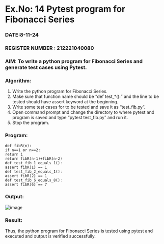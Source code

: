 # Ex.No: 14  Pytest program for Fibonacci Series

### DATE:8-11-24                                                                            
### REGISTER NUMBER : 212221040080
### AIM: To write a python program for Fibonacci Series and generate test cases using Pytest. 

### Algorithm:

1. Write the python program for Fibonacci Series. 
2. Make sure that function name should be “def test_*():” and the line to be tested 
should have assert keyword at the beginning. 
3. Write some test cases for to be tested and save it as “test_fib.py”. 
4. Open command prompt and change the directory to where pytest and program is 
saved and type “pytest test_fib.py” and run it. 
5. Stop the program.

### Program:

```
def fibR(n):
if n==1 or n==2:
return 1
return fibR(n-1)+fibR(n-2)
def test_fib_1_equals_1():
assert fibR(1) == 1
def test_fib_2_equals_1():
assert fibR(2) == 1
def test_fib_6_equals_8():
assert fibR(6) == 7 
```











### Output:
![image](https://github.com/user-attachments/assets/5e639dc8-4266-4981-a5c5-85259cd1638e)



### Result:
Thus, the python program for Fibonacci Series is tested using pytest and executed and output is verified successfully.


